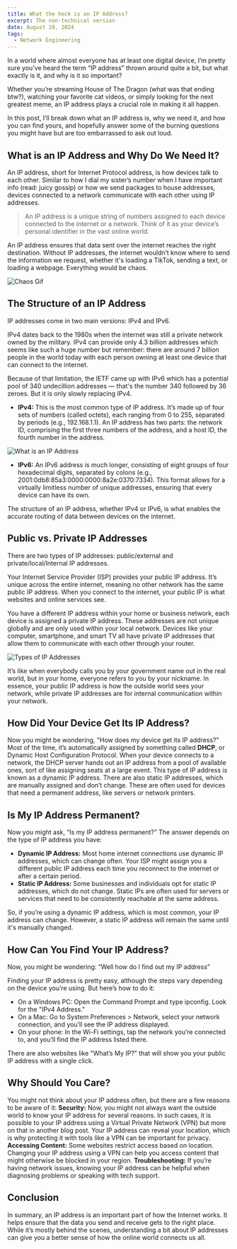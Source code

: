 ```yaml
---
title: What the heck is an IP Address?
excerpt: The non-technical version
date: August 19, 2024
tags:
  - Network Engineering
---
```


In a world where almost everyone has at least one digital device, I’m pretty sure you’ve heard the term “IP address” thrown around quite a bit, but what exactly is it, and why is it so important? 

Whether you’re streaming House of The Dragon (what was that ending btw?), watching your favorite cat videos, or simply looking for the next greatest meme, an IP address plays a crucial role in making it all happen.

In this post, I’ll break down what an IP address is, why we need it, and how you can find yours, and hopefully answer some of the burning questions you might have but are too embarrassed to ask out loud.

## What is an IP Address and Why Do We Need It?

An IP address, short for Internet Protocol address, is how devices talk to each other. Similar to how I dial my sister’s number when I have important info (read: juicy gossip) or how we send packages to house addresses, devices connected to a network communicate with each other using IP addresses.

> An IP address is a unique string of numbers assigned to each device connected to the internet or a network. Think of it as your device’s personal identifier in the vast online world.

An IP address ensures that data sent over the internet reaches the right destination. Without IP addresses, the internet wouldn’t know where to send the information we request, whether it's loading a TikTok, sending a text, or loading a webpage. Everything would be chaos.

![Chaos Gif](/images/ip-address/chaos.gif)

## The Structure of an IP Address

IP addresses come in two main versions: IPv4 and IPv6. 

IPv4 dates back to the 1980s when the internet was still a private network owned by the military. IPv4 can provide only 4.3 billion addresses which seems like such a huge number but remember: there are around 7 billion people in the world today with each person owning at least one device that can connect to the internet. 

Because of that limitation, the IETF came up with IPv6 which has a potential pool of 340 undecillion addresses — that's the number 340 followed by 36 zeroes. But it is only slowly replacing IPv4.

- **IPv4:** This is the most common type of IP address. It’s made up of four sets of numbers (called octets), each ranging from 0 to 255, separated by periods (e.g., 192.168.1.1). An IP address has two parts: the network ID, comprising the first three numbers of the address, and a host ID, the fourth number in the address.

![What is an IP Address](/images/ip-address/ip-address.png)

- **IPv6:** An IPv6 address is much longer, consisting of eight groups of four hexadecimal digits, separated by colons (e.g., 2001:0db8:85a3:0000:0000:8a2e:0370:7334). This format allows for a virtually limitless number of unique addresses, ensuring that every device can have its own.

The structure of an IP address, whether IPv4 or IPv6, is what enables the accurate routing of data between devices on the internet.

## Public vs. Private IP Addresses

There are two types of IP addresses: public/external and private/local/lnternal IP addresses.

Your Internet Service Provider (ISP) provides your public IP address. It’s unique across the entire internet, meaning no other network has the same public IP address. When you connect to the internet, your public IP is what websites and online services see.

You have a different IP address within your home or business network, each device is assigned a private IP address. These addresses are not unique globally and are only used within your local network. Devices like your computer, smartphone, and smart TV all have private IP addresses that allow them to communicate with each other through your router.

![Types of IP Addresses](/images/ip-address/ip-types.png)

It’s like when everybody calls you by your government name out in the real world, but in your home, everyone refers to you by your nickname.
In essence, your public IP address is how the outside world sees your network, while private IP addresses are for internal communication within your network.

## How Did Your Device Get Its IP Address?

Now you might be wondering, "How does my device get its IP address?" Most of the time, it’s automatically assigned by something called **DHCP**, or Dynamic Host Configuration Protocol. When your device connects to a network, the DHCP server hands out an IP address from a pool of available ones, sort of like assigning seats at a large event. This type of IP address is known as a dynamic IP address.
There are also static IP addresses, which are manually assigned and don’t change. These are often used for devices that need a permanent address, like servers or network printers.

## Is My IP Address Permanent?

Now you might ask, “Is my IP address permanent?”
The answer depends on the type of IP address you have:

- **Dynamic IP Address:** Most home internet connections use dynamic IP addresses, which can change often. Your ISP might assign you a different public IP address each time you reconnect to the internet or after a certain period.
- **Static IP Address:** Some businesses and individuals opt for static IP addresses, which do not change. Static IPs are often used for servers or services that need to be consistently reachable at the same address.

So, if you’re using a dynamic IP address, which is most common, your IP address can change. However, a static IP address will remain the same until it's manually changed.

## How Can You Find Your IP Address?

Now, you might be wondering: “Well how do I find out my IP address”

Finding your IP address is pretty easy, although the steps vary depending on the device you’re using. But here’s how to do it:

- On a Windows PC: Open the Command Prompt and type ipconfig. Look for the "IPv4 Address."
- On a Mac: Go to System Preferences > Network, select your network connection, and you’ll see the IP address displayed.
- On your phone: In the Wi-Fi settings, tap the network you’re connected to, and you’ll find the IP address listed there.

There are also websites like "What’s My IP?" that will show you your public IP address with a single click.

## Why Should You Care?

You might not think about your IP address often, but there are a few reasons to be aware of it:
**Security:** Now, you might not always want the outside world to know your IP address for several reasons. In such cases, it is possible to your IP address using a Virtual Private Network (VPN) but more on that in another blog post. Your IP address can reveal your location, which is why protecting it with tools like a VPN can be important for privacy.
**Accessing Content:** Some websites restrict access based on location. Changing your IP address using a VPN can help you access content that might otherwise be blocked in your region.
**Troubleshooting:** If you’re having network issues, knowing your IP address can be helpful when diagnosing problems or speaking with tech support.

## Conclusion

In summary, an IP address is an important part of how the Internet works. It helps ensure that the data you send and receive gets to the right place. While it’s mostly behind the scenes, understanding a bit about IP addresses can give you a better sense of how the online world connects us all.
